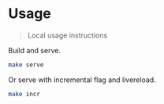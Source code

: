 # Usage
> Local usage instructions

Build and serve.

```sh
make serve
```

Or serve with incremental flag and livereload.

```sh
make incr
```
